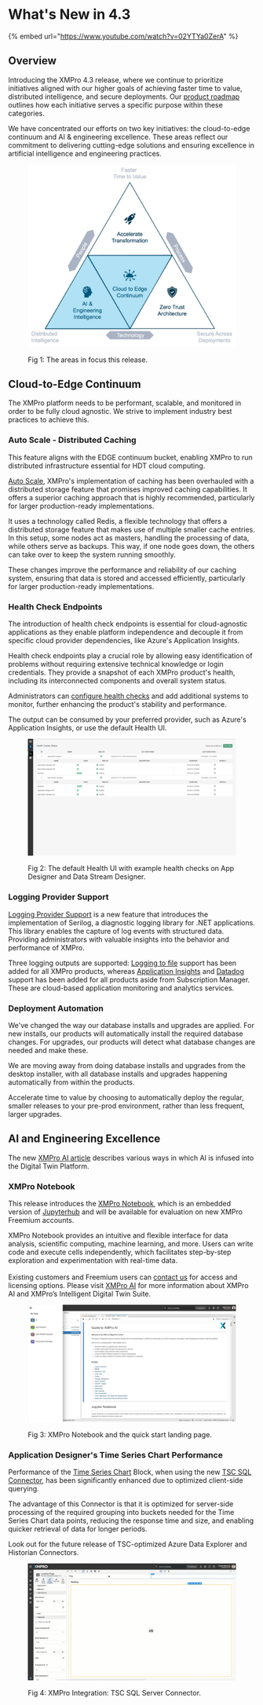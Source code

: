 # What's New in 4.3

{% embed url="https://www.youtube.com/watch?v=02YTYa0ZerA" %}

## Overview

Introducing the XMPro 4.3 release, where we continue to prioritize initiatives aligned with our higher goals of achieving faster time to value, distributed intelligence, and secure deployments. Our [product roadmap](https://youtu.be/XeEpso-ykMI) outlines how each initiative serves a specific purpose within these categories.

We have concentrated our efforts on two key initiatives: the cloud-to-edge continuum and AI & engineering excellence. These areas reflect our commitment to delivering cutting-edge solutions and ensuring excellence in artificial intelligence and engineering practices.

<figure><img src="../../.gitbook/assets/Whats New_Overview.png" alt=""><figcaption><p>Fig 1: The areas in focus this release.</p></figcaption></figure>

## Cloud-to-Edge Continuum

The XMPro platform needs to be performant, scalable, and monitored in order to be fully cloud agnostic. We strive to implement industry best practices to achieve this.

### Auto Scale - Distributed Caching

This feature aligns with the EDGE continuum bucket, enabling XMPro to run distributed infrastructure essential for HDT cloud computing.

[Auto Scale](../../installation/3.-complete-installation/configure-auto-scale-optional.md), XMPro's implementation of caching has been overhauled with a distributed storage feature that promises improved caching capabilities. It offers a superior caching approach that is highly recommended, particularly for larger production-ready implementations.

It uses a technology called Redis, a flexible technology that offers a distributed storage feature that makes use of multiple smaller cache entries. In this setup, some nodes act as masters, handling the processing of data, while others serve as backups. This way, if one node goes down, the others can take over to keep the system running smoothly.

These changes improve the performance and reliability of our caching system, ensuring that data is stored and accessed efficiently, particularly for larger production-ready implementations.

### Health Check Endpoints

The introduction of health check endpoints is essential for cloud-agnostic applications as they enable platform independence and decouple it from specific cloud provider dependencies, like Azure's Application Insights.

Health check endpoints play a crucial role by allowing easy identification of problems without requiring extensive technical knowledge or login credentials. They provide a snapshot of each XMPro product's health, including its interconnected components and overall system status.

Administrators can [configure health checks](../../installation/3.-complete-installation/configure-health-checks-optional.md) and add additional systems to monitor, further enhancing the product's stability and performance.

The output can be consumed by your preferred provider, such as Azure's Application Insights, or use the default Health UI.

<figure><img src="../../.gitbook/assets/health-ui-v4.3.png" alt=""><figcaption><p>Fig 2: The default Health UI with example health checks on App Designer and Data Stream Designer.</p></figcaption></figure>

### Logging Provider Support

[Logging Provider Support](../../installation/3.-complete-installation/configure-logging-optional.md) is a new feature that introduces the implementation of Serilog, a diagnostic logging library for .NET applications. This library enables the capture of log events with structured data. Providing administrators with valuable insights into the behavior and performance of XMPro.

Three logging outputs are supported: [Logging to file](../../installation/3.-complete-installation/configure-logging-optional.md#logging-to-file) support has been added for all XMPro products, whereas [Application Insights](../../installation/3.-complete-installation/configure-logging-optional.md#application-insights) and [Datadog](../../installation/3.-complete-installation/configure-logging-optional.md#datadog) support has been added for all products aside from Subscription Manager. These are cloud-based application monitoring and analytics services.

### Deployment Automation

We've changed the way our database installs and upgrades are applied. For new installs, our products will automatically install the required database changes. For upgrades, our products will detect what database changes are needed and make these.

We are moving away from doing database installs and upgrades from the desktop installer, with all database installs and upgrades happening automatically from within the products.

Accelerate time to value by choosing to automatically deploy the regular, smaller releases to your pre-prod environment, rather than less frequent, larger upgrades.

## AI and Engineering Excellence

The new [XMPro AI article](../../concepts/xmpro-ai/) describes various ways in which AI is infused into the Digital Twin Platform.

### XMPro Notebook

This release introduces the [XMPro Notebook](../../concepts/xmpro-ai/xmpro-notebook.md), which is an embedded version of [Jupyterhub](https://jupyter.org/hub) and will be available for evaluation on new XMPro Freemium accounts.

XMPro Notebook provides an intuitive and flexible interface for data analysis, scientific computing, machine learning, and more. Users can write code and execute cells independently, which facilitates step-by-step exploration and experimentation with real-time data.\
\
Existing customers and Freemium users can [contact us](https://xmpro.com/contact-us/) for access and licensing options. Please visit [XMPro AI](https://xmpro.com/xmpro-ai/) for more information about XMPro AI and XMPro’s Intelligent Digital Twin Suite.

<figure><img src="../../.gitbook/assets/XMPro Notebook_Waffle_Menu.png" alt=""><figcaption><p>Fig 3: XMPro Notebook and the quick start landing page.</p></figcaption></figure>

### Application Designer's Time Series Chart Performance

Performance of the [Time Series Chart](../../blocks-toolbox/visualizations/time-series-analysis.md) Block, when using the new [TSC SQL Connector](https://xmpro.gitbook.io/tsc-sql-server-connector/), has been significantly enhanced due to optimized client-side querying.

The advantage of this Connector is that it is optimized for server-side processing of the required grouping into buckets needed for the Time Series Chart data points, reducing the response time and size, and enabling quicker retrieval of data for longer periods. 

Look out for the future release of TSC-optimized Azure Data Explorer and Historian Connectors.

<figure><img src="../../.gitbook/assets/Whats New_TSC SQL Connector Result.gif" alt=""><figcaption><p>Fig 4: XMPro Integration: TSC SQL Server Connector.</p></figcaption></figure>
